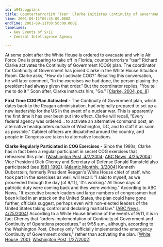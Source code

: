```yaml
---
id: a945cogplans
title: Counterterrorism 'Tsar' Clarke Initiates Continuity of Government Plan
time: 2001-09-11T09:45:00.000Z
endTime: 2001-09-11T09:56:00.000Z
timelines:
  - Key Events of 9/11
  - Central Intelligence Agency

---
```


At some point after the White House is ordered to evacuate and while Air Force One is preparing to take off in Florida, counterterrorism "tsar" Richard Clarke activates the Continuity of Government (COG) plan. The coordinator for Continuity of Government has joined Clarke in the White House Situation Room. Clarke asks, "How do I activate COG?" Recalling this conversation, he will later comment, "In the exercises we had done, the person playing the president had always given that order." But the coordinator replies, "You tell me to do it." Soon after, Clarke instructs him, "Go." [[Clarke, 2004, pp. 8][1]]

**First Time COG Plan Activated** - The Continuity of Government plan, which dates back to the Reagan administration, had originally prepared to set up a new leadership for the US in the event of a nuclear war. This is apparently the first time it has ever been put into effect. Clarke will recall, "Every federal agency was ordered… to activate an alternative command post, an alternative headquarters outside of Washington, DC, and to staff it as soon as possible." Cabinet officers are dispatched around the country, and people in Congress are taken to alternative locations. 

**Clarke Regularly Particiated in COG Exercises** - Since the 1980s, Clarke has in fact been a regular participant in secret COG exercises that rehearsed this plan. [[Washington Post, 4/7/2004][2]; [ABC News, 4/25/2004][3]] Vice President Dick Cheney and Secretary of Defense Donald Rumsfeld also participated (see [1981-1992](/timeline/#a81cogexercises)). [[Atlantic Monthly, 3/2004][4]] Kenneth Duberstein, formerly President Reagan's White House chief of staff, who took part in the exercises as well, will recall: "I said to myself, as we proceeded through the day [of 9/11], 'It's working.' All those days of patriotic duty were coming back and they were working." According to ABC News, "If executive branch leaders and large numbers of congressmen had been killed in an attack on the United States, the plan could have gone further, officials suggest, perhaps even with non-elected leaders of the United States taking control and declaring martial law." [[ABC News, 4/25/2004][3]] According to a White House timeline of the events of 9/11, it is in fact Cheney that "orders implementation of Continuity of Government and Continuity of Operations procedures," at 9:55 a.m., although, according to the Washington Post, Cheney only "officially implemented the emergency Continuity of Government orders," rather than activating the plan. [[White House, 2001][5]; [Washington Post, 1/27/2002][6]]

[1]: https://www.amazon.com/Against-All-Enemies-Inside-Americas/dp/0743260244
[2]: https://www.washingtonpost.com/archive/politics/2004/04/07/armageddon-plan-was-put-into-action-on-911-clarke-says/fce9af72-54e6-43d3-a177-7d29dccfb50b/
[3]: https://web.archive.org/web/20040429063810/http://abcnews.go.com/sections/Nightline/Politics/armageddon_plan_040425.html
[4]: https://www.commondreams.org/views04/0318-14.htm
[5]: https://www.scribd.com/document/12992821/Brief-Timeline-of-Day-of-9-11-Events-drafted-by-White-House
[6]: http://www.washingtonpost.com/wp-dyn/content/article/2006/07/18/AR2006071801175.html
